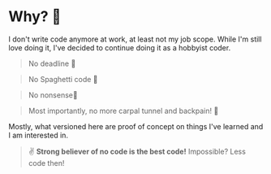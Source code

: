# Why? &#129300;

I don't write code anymore at work, at least not my job scope. While I'm still love doing it, I've decided to continue doing it as a hobbyist coder.
> No deadline &#129326; 

> No Spaghetti code &#129327; 

> No nonsense&#128162; 

> Most importantly, no more carpal tunnel and backpain! &#129301;


Mostly, what versioned here are proof of concept on things I've learned and I am interested in.

> &#9996; **Strong believer of no code is the best code!** Impossible? Less code then! 
